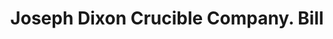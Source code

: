 ---
doi: 10.7916/D8JW9RZ1
date_other: '1880'
date_other_textual: 1880-1889
form: printed ephemera
genre:
- Invoices
name:
- Joseph Dixon Crucible Company
object_in_context_url: https://biggert.cul.columbia.edu/items/view/ave_biggert_00800
subject_hierarchical_geographic:
- Jersey City, New Jersey, United States
subject_name:
- Joseph Dixon Crucible Company
title: Joseph Dixon Crucible Company. Bill
sort_title: Joseph Dixon Crucible Company. Bill
call_number: ave_biggert_00800
coordinates:
- 40.714,-74.071
pid: ave_biggert_00800
identifiers: ave_biggert_00800
thumbnail: https://derivativo-2.library.columbia.edu/iiif/2/ldpd:345284/full/!256,256/0/native.jpg
permalink: "/items/ave_biggert_00800/"
layout: iiif-image-page
---
